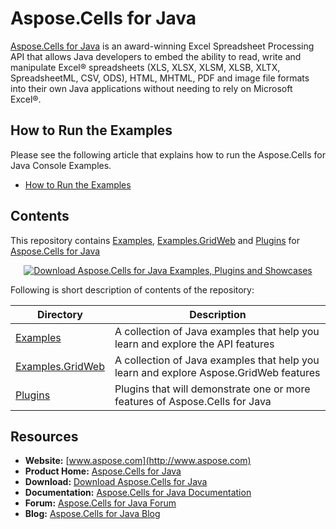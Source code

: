 # Aspose.Cells for Java
[Aspose.Cells for Java](http://www.aspose.com/products/cells/java) is an award-winning Excel Spreadsheet Processing API that allows Java developers to embed the ability to read, write and manipulate Excel® spreadsheets (XLS, XLSX, XLSM, XLSB, XLTX, SpreadsheetML, CSV, ODS), HTML, MHTML, PDF and image file formats into their own Java applications without needing to rely on Microsoft Excel®.

## How to Run the Examples
Please see the following article that explains how to run the Aspose.Cells for Java Console Examples.

* [How to Run the Examples](https://docs.aspose.com/display/cellsjava/How+to+Run+the+Examples)

## Contents
This repository contains [Examples](Examples), [Examples.GridWeb](Examples.GridWeb) and [Plugins](Plugins) for [Aspose.Cells for Java](http://www.aspose.com/products/cells/java)

<p align="center">
  <a title="Download ZIP" href="https://github.com/aspose-cells/Aspose.Cells-for-Java/archive/master.zip">
    <img src="http://i.imgur.com/hwNhrGZ.png" alt="Download Aspose.Cells for Java Examples, Plugins and Showcases" />
  </a>
</p>

Following is short description of contents of the repository:

Directory  | Description
---------- | -----------
[Examples](Examples)  | A collection of Java examples that help you learn and explore the API features
[Examples.GridWeb](Examples.GridWeb)  | A collection of Java examples that help you learn and explore Aspose.GridWeb features
[Plugins](Plugins)  | Plugins that will demonstrate one or more features of Aspose.Cells for Java

## Resources

+ **Website:** [www.aspose.com](http://www.aspose.com) 
+ **Product Home:** [Aspose.Cells for Java](http://www.aspose.com/products/cells/java)
+ **Download:** [Download Aspose.Cells for Java](https://downloads.aspose.com/cells/java)
+ **Documentation:** [Aspose.Cells for Java Documentation](https://docs.aspose.com/display/cellsjava/Home)
+ **Forum:** [Aspose.Cells for Java Forum](https://forum.aspose.com/c/cells)
+ **Blog:** [Aspose.Cells for Java Blog](https://blog.aspose.com/category/aspose-products/aspose-cells-product-family/)
